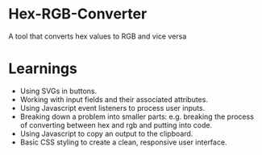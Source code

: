 # Hex-RGB-Converter
A tool that converts hex values to RGB and vice versa

# Learnings
- Using SVGs in buttons.
- Working with input fields and their associated attributes.
- Using Javascript event listeners to process user inputs. 
- Breaking down a problem into smaller parts: e.g. breaking the process of converting between hex and rgb and putting into code.
- Using Javascript to copy an output to the clipboard.
- Basic CSS styling to create a clean, responsive user interface.
